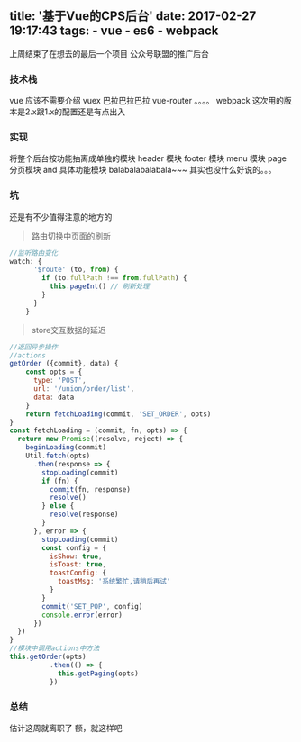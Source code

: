 title: '基于Vue的CPS后台'
date: 2017-02-27 19:17:43
tags:
    - vue
    - es6
    - webpack
---
上周结束了在想去的最后一个项目
公众号联盟的推广后台
<!--more-->
### 技术栈
vue
应该不需要介绍
vuex
巴拉巴拉巴拉
vue-router
。。。。
webpack
这次用的版本是2.x跟1.x的配置还是有点出入

### 实现
将整个后台按功能抽离成单独的模块
header 模块
footer 模块
menu 模块
page 分页模块
and 具体功能模块
balabalabalabala~~~
其实也没什么好说的。。。

### 坑
还是有不少值得注意的地方的

> 路由切换中页面的刷新
```javascript
//监听路由变化
watch: {
      '$route' (to, from) {
        if (to.fullPath !== from.fullPath) {
          this.pageInt() // 刷新处理
        }
      }
    }
```
> store交互数据的延迟
```javascript
//返回异步操作
//actions
getOrder ({commit}, data) {
    const opts = {
      type: 'POST',
      url: '/union/order/list',
      data: data
    }
    return fetchLoading(commit, 'SET_ORDER', opts)
}
const fetchLoading = (commit, fn, opts) => {
  return new Promise((resolve, reject) => {
    beginLoading(commit)
    Util.fetch(opts)
      .then(response => {
        stopLoading(commit)
        if (fn) {
          commit(fn, response)
          resolve()
        } else {
          resolve(response)
        }
      }, error => {
        stopLoading(commit)
        const config = {
          isShow: true,
          isToast: true,
          toastConfig: {
            toastMsg: '系统繁忙,请稍后再试'
          }
        }
        commit('SET_POP', config)
        console.error(error)
      })
  })
}
//模块中调用actions中方法
this.getOrder(opts)
          .then(() => {
            this.getPaging(opts)
          })
```

### 总结
估计这周就离职了
额，就这样吧
